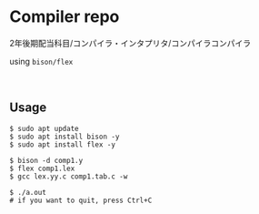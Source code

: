 # Compiler repo

2年後期配当科目/コンパイラ・インタプリタ/コンパイラコンパイラ

using `bison/flex`

<br>

## Usage

```shell
$ sudo apt update
$ sudo apt install bison -y
$ sudo apt install flex -y

$ bison -d comp1.y
$ flex comp1.lex
$ gcc lex.yy.c comp1.tab.c -w

$ ./a.out
# if you want to quit, press Ctrl+C
```

